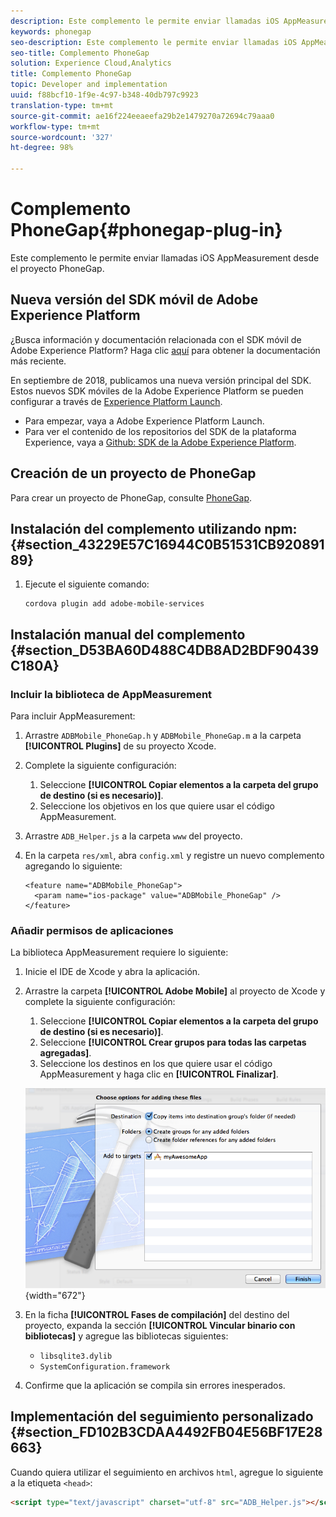 ```yaml
---
description: Este complemento le permite enviar llamadas iOS AppMeasurement desde el proyecto PhoneGap.
keywords: phonegap
seo-description: Este complemento le permite enviar llamadas iOS AppMeasurement desde el proyecto PhoneGap.
seo-title: Complemento PhoneGap
solution: Experience Cloud,Analytics
title: Complemento PhoneGap
topic: Developer and implementation
uuid: f88bcf10-1f9e-4c97-b348-40db797c9923
translation-type: tm+mt
source-git-commit: ae16f224eeaeefa29b2e1479270a72694c79aaa0
workflow-type: tm+mt
source-wordcount: '327'
ht-degree: 98%

---
```



# Complemento PhoneGap{#phonegap-plug-in}

Este complemento le permite enviar llamadas iOS AppMeasurement desde el proyecto PhoneGap.

## Nueva versión del SDK móvil de Adobe Experience Platform

¿Busca información y documentación relacionada con el SDK móvil de Adobe Experience Platform? Haga clic [aquí](https://aep-sdks.gitbook.io/docs/) para obtener la documentación más reciente.

En septiembre de 2018, publicamos una nueva versión principal del SDK. Estos nuevos SDK móviles de la Adobe Experience Platform se pueden configurar a través de [Experience Platform Launch](https://www.adobe.com/es/experience-platform/launch.html).

* Para empezar, vaya a Adobe Experience Platform Launch.
* Para ver el contenido de los repositorios del SDK de la plataforma Experience, vaya a [Github: SDK de la Adobe Experience Platform](https://github.com/Adobe-Marketing-Cloud/acp-sdks).


## Creación de un proyecto de PhoneGap

Para crear un proyecto de PhoneGap, consulte [PhoneGap](https://helpx.adobe.com/es/experience-manager/6-4/mobile/using/phonegap.html).

## Instalación del complemento utilizando npm: {#section_43229E57C16944C0B51531CB92089189}

1. Ejecute el siguiente comando:

   ```
   cordova plugin add adobe-mobile-services
   ```

## Instalación manual del complemento {#section_D53BA60D488C4DB8AD2BDF90439C180A}

### Incluir la biblioteca de AppMeasurement

Para incluir AppMeasurement:

1. Arrastre `ADBMobile_PhoneGap.h` y `ADBMobile_PhoneGap.m` a la carpeta **[!UICONTROL Plugins]** de su proyecto Xcode.
1. Complete la siguiente configuración:

   1. Seleccione **[!UICONTROL Copiar elementos a la carpeta del grupo de destino (si es necesario)]**.
   1. Seleccione los objetivos en los que quiere usar el código AppMeasurement.

1. Arrastre `ADB_Helper.js` a la carpeta `www` del proyecto.
1. En la carpeta `res/xml`, abra `config.xml` y registre un nuevo complemento agregando lo siguiente:

   ```
   <feature name="ADBMobile_PhoneGap"> 
     <param name="ios-package" value="ADBMobile_PhoneGap" /> 
   </feature>
   ```

### Añadir permisos de aplicaciones

La biblioteca AppMeasurement requiere lo siguiente:

1. Inicie el IDE de Xcode y abra la aplicación.
1. Arrastre la carpeta **[!UICONTROL Adobe Mobile]** al proyecto de Xcode y complete la siguiente configuración:

   1. Seleccione **[!UICONTROL Copiar elementos a la carpeta del grupo de destino (si es necesario)]**.
   1. Seleccione **[!UICONTROL Crear grupos para todas las carpetas agregadas]**.
   1. Seleccione los destinos en los que quiere usar el código AppMeasurement y haga clic en **[!UICONTROL Finalizar]**.

   ![](assets/xcode-settings.png){width=&quot;672&quot;}

1. En la ficha **[!UICONTROL Fases de compilación]** del destino del proyecto, expanda la sección **[!UICONTROL Vincular binario con bibliotecas]** y agregue las bibliotecas siguientes:

   * `libsqlite3.dylib`
   * `SystemConfiguration.framework`

1. Confirme que la aplicación se compila sin errores inesperados.

## Implementación del seguimiento personalizado {#section_FD102B3CDAA4492FB04E56BF17E28663}

Cuando quiera utilizar el seguimiento en archivos `html`, agregue lo siguiente a la etiqueta `<head>`:

```html
<script type="text/javascript" charset="utf-8" src="ADB_Helper.js"></script>
```

